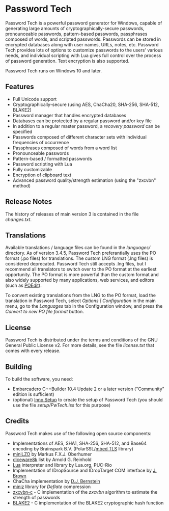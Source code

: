 # Password Tech
Password Tech is a powerful password generator for Windows, capable of generating large amounts of cryptographically-secure passwords, pronounceable passwords, pattern-based passwords, passphrases composed of words, and scripted passwords. Passwords can be stored in encrypted databases along with user names, URLs, notes, etc. Password Tech provides lots of options to customize passwords to the users' various needs, and individual scripting with Lua gives full control over the process of password generation. Text encryption is also supported.

Password Tech runs on Windows 10 and later.

## Features

- Full Unicode support
- Cryptographically-secure (using AES, ChaCha20, SHA-256, SHA-512, BLAKE2)
- Password manager that handles encrypted databases
- Databases can be protected by a regular password and/or key file
- In addition to a regular master password, a *recovery password* can be specified
- Passwords composed of different character sets with individual frequencies of occurrence
- Passphrases composed of words from a word list
- Pronounceable passwords
- Pattern-based / formatted passwords
- Password scripting with Lua
- Fully customizable
- Encryption of clipboard text
- Advanced password quality/strength estimation (using the "zxcvbn" method)

## Release Notes

The history of releases of main version 3 is contained in the file *changes.txt*.

## Translations

Available translations / language files can be found in the *languages/* directory. As of version 3.4.5, Password Tech preferantially uses the PO format (.po files) for translations. The custom LNG format (.lng files) is considered deprecated. Password Tech still accepts .lng files, but I recommend all translators to switch over to the PO format at the earliest opportunity. The PO format is more powerful than the custom format and also widely supported by many applications, web services, and editors (such as [POEdit](https://poedit.net)).

To convert existing translations from the LNG to the PO format, load the translation in Password Tech, select *Options | Configuration* in the main menu, go to the *Languages* tab in the Configuration window, and press the *Convert to new PO file format* button.

## License

Password Tech is distributed under the terms and conditions of the GNU General Public License v2. For more details, see the file *license.txt* that comes with every release.

## Building

To build the software, you need:

- Embarcadero C++Builder 10.4 Update 2 or a later version ("Community" edition is sufficient)
- (optional) [Inno Setup](https://jrsoftware.org/isinfo.php) to create the setup of Password Tech (you should use the file *setup/PwTech.iss* for this purpose)

## Credits

Password Tech makes use of the following open source components:
  
- Implementations of AES, SHA1, SHA-256, SHA-512, and Base64 encoding by Brainspark B.V. (PolarSSL/[mbed TLS](https://tls.mbed.org/) library)
- [miniLZO](https://www.lzop.org/) by Markus F.X.J. Oberhumer
- [diceware8k](http://www.diceware.com) list by Arnold G. Reinhold
- [Lua](https://www.lua.org/) interpreter and library by Lua.org, PUC-Rio
- Implementation of IDropSource and IDropTarget COM interface by [J. Brown](www.catch22.net)
- ChaCha implementation by [D.J. Bernstein](https://cr.yp.to/djb.html)
- [miniz](https://github.com/richgel999/miniz) library for *Deflate* compression
- [zxcvbn-c](https://github.com/tsyrogit/zxcvbn-c) - C implementation of the *zxcvbn* algorithm to estimate the strength of passwords
- [BLAKE2](https://github.com/BLAKE2/BLAKE2) - C implementation of the BLAKE2 cryptographic hash function

